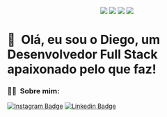 <p align="center">
   <a href="mailto:diegobtistadev@gmail.com"><img src="https://img.shields.io/badge/-Email-D14836?style=flat-square&logo=Gmail&logoColor=white"/></a>
   <a href="https://www.linkedin.com/in/diego-batista-91a22b360"><img src="https://img.shields.io/badge/-LinkedIn-0077B5?style=flat-square&logo=Linktree&logoColor=white"/></a>
   <a href="https://instagram.com/marinenderson"><img src="https://img.shields.io/badge/-Instagram_-E4405F?style=flat-square&logo=Instagram&logoColor=white"/></a>
   <a href="https://portfolio-ecmm.vercel.app"><img src="https://img.shields.io/badge/-Portfolio-4db5ff?style=flat-square&logo=Google-Chrome&logoColor=white"/></a>
</p>
<h1>👋 &nbsp;Olá, eu sou o Diego, um Desenvolvedor Full Stack apaixonado pelo que faz!</h1>
<h3>👨‍💻 &nbsp;Sobre mim:</h3>

[![Instagram Badge](https://img.shields.io/badge/-diegobatistajj-6633cc?style=flat-square&labelColor=6633cc&logo=instagram&logoColor=white&link=https://www.instagram.com/diegobatistajj/)](https://www.instagram.com/diegobatistajj/) 
[![Linkedin Badge](https://img.shields.io/badge/-Diego%20Batista%20-6633cc?style=flat-square&logo=Linkedin&logoColor=white&link=https://www.linkedin.com/in/diego-batista-014611216/)](https://www.linkedin.com/in/diego-batista-014611216/) 

<!--
**Diego-Batista/Diego-Batista** is a ✨ _special_ ✨ repository because its `README.md` (this file) appears on your GitHub profile.

Here are some ideas to get you started:

- 🔭 I’m currently working on ...
- 🌱 I’m currently learning ...
- 👯 I’m looking to collaborate on ...
- 🤔 I’m looking for help with ...
- 💬 Ask me about ...
- 📫 How to reach me: ...
- 😄 Pronouns: ...
- ⚡ Fun fact: ...
-->
